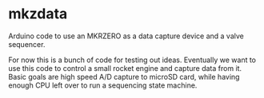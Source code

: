 # mkzdata
Arduino code to use an MKRZERO as a data capture device and a valve sequencer.

For now this is a bunch of code for testing out ideas.
Eventually we want to use this code to control a small rocket engine and capture data from it.
Basic goals are high speed A/D capture to microSD card, while having enough CPU left over to run a sequencing state machine.
